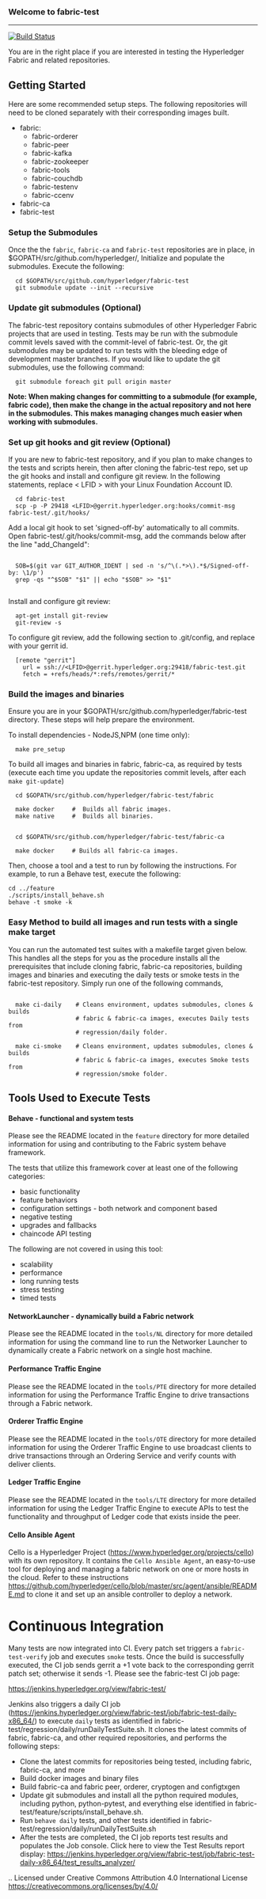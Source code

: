 ### Welcome to fabric-test
-------

[![Build Status](https://jenkins.hyperledger.org/buildStatus/icon?job=fabric-test-merge-x86_64)](https://jenkins.hyperledger.org/view/fabric-test/job/fabric-test-merge-x86_64/)

You are in the right place if you are interested in testing the Hyperledger Fabric and related repositories.

## Getting Started
Here are some recommended setup steps.
The following repositories will need to be cloned separately with their corresponding images built.
* fabric:
    * fabric-orderer
    * fabric-peer
    * fabric-kafka
    * fabric-zookeeper
    * fabric-tools
    * fabric-couchdb
    * fabric-testenv
    * fabric-ccenv
* fabric-ca
* fabric-test

### Setup the Submodules
Once the  the `fabric`, `fabric-ca` and `fabric-test` repositories are in place, in $GOPATH/src/github.com/hyperledger/,
Initialize and populate the submodules. Execute the following:
```
  cd $GOPATH/src/github.com/hyperledger/fabric-test
  git submodule update --init --recursive
```

### Update git submodules (Optional)
The fabric-test repository contains submodules of other Hyperledger Fabric projects that are used in testing.
Tests may be run with the submodule commit levels saved with the commit-level of fabric-test.
Or, the git submodules may be updated to run tests with the bleeding edge of development master branches.
If you would like to update the git submodules, use the following command:
```
  git submodule foreach git pull origin master
```
**Note: When making changes for committing to a submodule (for example, fabric code), then make the change in the actual repository and not here in the submodules. This makes managing changes much easier when working with submodules.**

### Set up git hooks and git review (Optional)

If you are new to fabric-test repository, and if you plan to make changes to the tests and scripts herein, then after cloning the fabric-test repo, set up the git hooks and install and configure git review. In the following statements, replace < LFID > with your 
Linux Foundation Account ID.

```
  cd fabric-test
  scp -p -P 29418 <LFID>@gerrit.hyperledger.org:hooks/commit-msg fabric-test/.git/hooks/

```

Add a local git hook to set 'signed-off-by' automatically to all commits.
Open fabric-test/.git/hooks/commit-msg, add the commands below after the line
"add_ChangeId":

```

  SOB=$(git var GIT_AUTHOR_IDENT | sed -n 's/^\(.*>\).*$/Signed-off-by: \1/p')
  grep -qs "^$SOB" "$1" || echo "$SOB" >> "$1"


```

Install and configure git review:

```
  apt-get install git-review
  git-review -s

```

To configure git review, add the following section to .git/config, and replace <LFID> with your gerrit id.

```
  [remote "gerrit"]
    url = ssh://<LFID>@gerrit.hyperledger.org:29418/fabric-test.git
    fetch = +refs/heads/*:refs/remotes/gerrit/*

```

### Build the images and binaries

Ensure you are in your $GOPATH/src/github.com/hyperledger/fabric-test directory. These steps will help prepare the environment.

To install dependencies - NodeJS,NPM (one time only):
```
  make pre_setup
```

To build all images and binaries in fabric, fabric-ca, as required by tests (execute each time you update the repositories commit levels, after each `make git-update`)

```
  cd $GOPATH/src/github.com/hyperledger/fabric-test/fabric

  make docker     #  Builds all fabric images.
  make native     #  Builds all binaries.


  cd $GOPATH/src/github.com/hyperledger/fabric-test/fabric-ca

  make docker     # Builds all fabric-ca images.

```

Then, choose a tool and a test to run by following the instructions. For example, to run a Behave test, execute the following:

```
cd ../feature
./scripts/install_behave.sh
behave -t smoke -k
```

### Easy Method to build all images and run tests with a single make target

You can run the automated test suites with a makefile target given below. This handles all the steps for you as the procedure installs all the prerequisites that include cloning fabric, fabric-ca repositories, building images and binaries and executing the daily tests or smoke tests in the fabric-test repository. Simply run one of the following commands,

```

  make ci-daily    # Cleans environment, updates submodules, clones & builds
                   # fabric & fabric-ca images, executes Daily tests from
                   # regression/daily folder.

  make ci-smoke    # Cleans environment, updates submodules, clones & builds
                   # fabric & fabric-ca images, executes Smoke tests from
                   # regression/smoke folder.

```

## Tools Used to Execute Tests

#### Behave - functional and system tests
Please see the README located in the `feature` directory for more detailed information for using and contributing to the Fabric system behave framework.

The tests that utilize this framework cover at least one of the following categories:
* basic functionality
* feature behaviors
* configuration settings - both network and component based
* negative testing
* upgrades and fallbacks
* chaincode API testing

The following are not covered in using this tool:
* scalability
* performance
* long running tests
* stress testing
* timed tests

#### NetworkLauncher - dynamically build a Fabric network
Please see the README located in the `tools/NL` directory for more detailed information for using the command line to run the Networker Launcher to dynamically create a Fabric network on a single host machine.

#### Performance Traffic Engine
Please see the README located in the `tools/PTE` directory for more detailed information for using the Performance Traffic Engine to drive transactions through a Fabric network.

#### Orderer Traffic Engine
Please see the README located in the `tools/OTE` directory for more detailed information for using the Orderer Traffic Engine to use broadcast clients to drive transactions through an Ordering Service and verify counts with deliver clients.

#### Ledger Traffic Engine
Please see the README located in the `tools/LTE` directory for more detailed information for using the Ledger Traffic Engine to execute APIs to test the functionality and throughput of Ledger code that exists inside the peer.

#### Cello Ansible Agent
Cello is a Hyperledger Project (https://www.hyperledger.org/projects/cello) with its own repository.
It contains the `Cello Ansible Agent`, an easy-to-use tool for
deploying and managing a fabric network on one or more hosts in the cloud.
Refer to these instructions
https://github.com/hyperledger/cello/blob/master/src/agent/ansible/README.md
to clone it and set up an ansible controller to deploy a network.


# Continuous Integration

Many tests are now integrated into CI. Every patch set triggers a `fabric-test-verify` job and executes `smoke` tests. Once the build is successfully executed, the CI job sends gerrit a +1 vote back to the corresponding gerrit patch set; otherwise it sends -1. Please see the  fabric-test CI job page:

https://jenkins.hyperledger.org/view/fabric-test/

Jenkins also triggers a daily CI job (https://jenkins.hyperledger.org/view/fabric-test/job/fabric-test-daily-x86_64/) to execute `daily` tests as identified in fabric-test/regression/daily/runDailyTestSuite.sh. It clones the latest commits of fabric, fabric-ca, and other required repositories, and performs the following steps:

* Clone the latest commits for repositories being tested, including fabric, fabric-ca, and more
* Build docker images and binary files
* Build fabric-ca and fabric peer, orderer, cryptogen and configtxgen
* Update git submodules and install all the python required modules, including python, python-pytest, and everything else identified in fabric-test/feature/scripts/install_behave.sh.
* Run `behave daily` tests, and other tests identified in fabric-test/regression/daily/runDailyTestSuite.sh
* After the tests are completed, the CI job reports test results and populates the Job console. Click here to view the Test Results report display:
https://jenkins.hyperledger.org/view/fabric-test/job/fabric-test-daily-x86_64/test_results_analyzer/

.. Licensed under Creative Commons Attribution 4.0 International License
   https://creativecommons.org/licenses/by/4.0/

